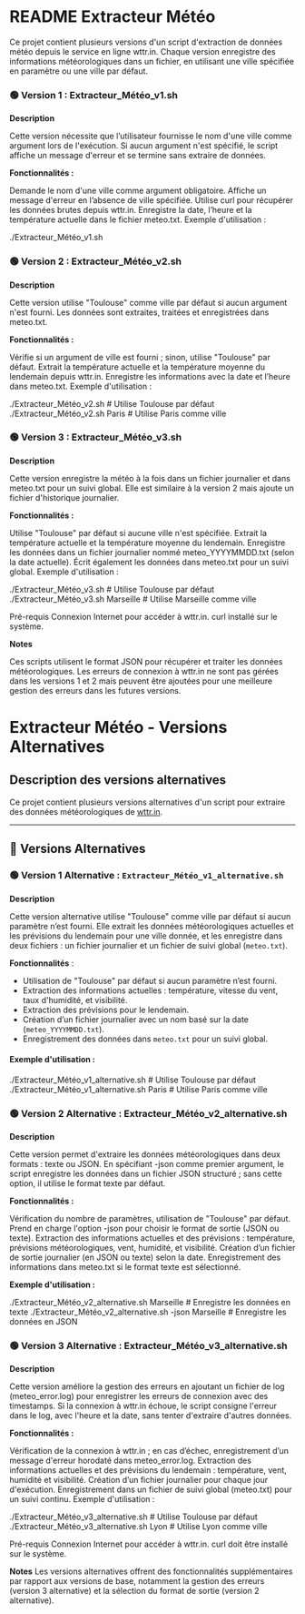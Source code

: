 # README **Extracteur Météo**

Ce projet contient plusieurs versions d'un script d'extraction de données météo depuis le service en ligne wttr.in.
Chaque version enregistre des informations météorologiques dans un fichier, en utilisant une ville spécifiée en paramètre ou une ville par défaut.

### 🟢 Version 1 : Extracteur_Météo_v1.sh
**Description**

Cette version nécessite que l’utilisateur fournisse le nom d'une ville comme argument lors de l'exécution. Si aucun argument n'est spécifié, le script affiche un message d'erreur et se termine sans extraire de données.

**Fonctionnalités :**

Demande le nom d'une ville comme argument obligatoire.
Affiche un message d'erreur en l’absence de ville spécifiée.
Utilise curl pour récupérer les données brutes depuis wttr.in.
Enregistre la date, l’heure et la température actuelle dans le fichier meteo.txt.
Exemple d'utilisation :


./Extracteur_Météo_v1.sh <Ville>
                           
### 🟢 Version 2 : Extracteur_Météo_v2.sh

**Description**

Cette version utilise "Toulouse" comme ville par défaut si aucun argument n'est fourni. Les données sont extraites, traitées et enregistrées dans meteo.txt.

**Fonctionnalités :**

Vérifie si un argument de ville est fourni ; sinon, utilise "Toulouse" par défaut.
Extrait la température actuelle et la température moyenne du lendemain depuis wttr.in.
Enregistre les informations avec la date et l’heure dans meteo.txt.
Exemple d'utilisation :

./Extracteur_Météo_v2.sh            # Utilise Toulouse par défaut
./Extracteur_Météo_v2.sh Paris       # Utilise Paris comme ville

### 🟢 Version 3 : Extracteur_Météo_v3.sh

**Description**

Cette version enregistre la météo à la fois dans un fichier journalier et dans meteo.txt pour un suivi global. Elle est similaire à la version 2 mais ajoute un fichier d'historique journalier.

**Fonctionnalités :**

Utilise "Toulouse" par défaut si aucune ville n'est spécifiée.
Extrait la température actuelle et la température moyenne du lendemain.
Enregistre les données dans un fichier journalier nommé meteo_YYYYMMDD.txt (selon la date actuelle).
Écrit également les données dans meteo.txt pour un suivi global.
Exemple d'utilisation :


./Extracteur_Météo_v3.sh            # Utilise Toulouse par défaut
./Extracteur_Météo_v3.sh Marseille   # Utilise Marseille comme ville

Pré-requis
Connexion Internet pour accéder à wttr.in.
curl installé sur le système.

**Notes**

Ces scripts utilisent le format JSON pour récupérer et traiter les données météorologiques.
Les erreurs de connexion à wttr.in ne sont pas gérées dans les versions 1 et 2 mais peuvent être ajoutées pour une meilleure gestion des erreurs dans les futures versions.

# **Extracteur Météo - Versions Alternatives**

## Description des versions alternatives

Ce projet contient plusieurs versions alternatives d'un script pour extraire des données météorologiques de [wttr.in](https://wttr.in/). 

---

## 📄 Versions Alternatives

### 🟢 Version 1 Alternative : `Extracteur_Météo_v1_alternative.sh`

**Description**

Cette version alternative utilise "Toulouse" comme ville par défaut si aucun paramètre n’est fourni. Elle extrait les données météorologiques actuelles et les prévisions du lendemain pour une ville donnée, et les enregistre dans deux fichiers : un fichier journalier et un fichier de suivi global (`meteo.txt`).

**Fonctionnalités** :

- Utilisation de "Toulouse" par défaut si aucun paramètre n’est fourni.
- Extraction des informations actuelles : température, vitesse du vent, taux d'humidité, et visibilité.
- Extraction des prévisions pour le lendemain.
- Création d’un fichier journalier avec un nom basé sur la date (`meteo_YYYYMMDD.txt`).
- Enregistrement des données dans `meteo.txt` pour un suivi global.

#### Exemple d'utilisation :

./Extracteur_Météo_v1_alternative.sh        # Utilise Toulouse par défaut
./Extracteur_Météo_v1_alternative.sh Paris   # Utilise Paris comme ville

### 🟢 Version 2 Alternative : Extracteur_Météo_v2_alternative.sh

**Description**

Cette version permet d'extraire les données météorologiques dans deux formats : texte ou JSON. En spécifiant -json comme premier argument, le script enregistre les données dans un fichier JSON structuré ; sans cette option, il utilise le format texte par défaut.

**Fonctionnalités :**

Vérification du nombre de paramètres, utilisation de "Toulouse" par défaut.
Prend en charge l'option -json pour choisir le format de sortie (JSON ou texte).
Extraction des informations actuelles et des prévisions : température, prévisions météorologiques, vent, humidité, et visibilité.
Création d’un fichier de sortie journalier (en JSON ou texte) selon la date.
Enregistrement des informations dans meteo.txt si le format texte est sélectionné.

**Exemple d'utilisation :**

./Extracteur_Météo_v2_alternative.sh Marseille          # Enregistre les données en texte
./Extracteur_Météo_v2_alternative.sh -json Marseille    # Enregistre les données en JSON

### 🟢 Version 3 Alternative : Extracteur_Météo_v3_alternative.sh

**Description**

Cette version améliore la gestion des erreurs en ajoutant un fichier de log (meteo_error.log) pour enregistrer les erreurs de connexion avec des timestamps. Si la connexion à wttr.in échoue, le script consigne l'erreur dans le log, avec l'heure et la date, sans tenter d'extraire d'autres données.

**Fonctionnalités :**

Vérification de la connexion à wttr.in ; en cas d’échec, enregistrement d’un message d'erreur horodaté dans meteo_error.log.
Extraction des informations actuelles et des prévisions du lendemain : température, vent, humidité et visibilité.
Création d’un fichier journalier pour chaque jour d'exécution.
Enregistrement dans un fichier de suivi global (meteo.txt) pour un suivi continu.
Exemple d'utilisation :

./Extracteur_Météo_v3_alternative.sh                # Utilise Toulouse par défaut
./Extracteur_Météo_v3_alternative.sh Lyon           # Utilise Lyon comme ville

Pré-requis
Connexion Internet pour accéder à wttr.in.
curl doit être installé sur le système.

**Notes**
Les versions alternatives offrent des fonctionnalités supplémentaires par rapport aux versions de base, notamment la gestion des erreurs (version 3 alternative) et la sélection du format de sortie (version 2 alternative).
